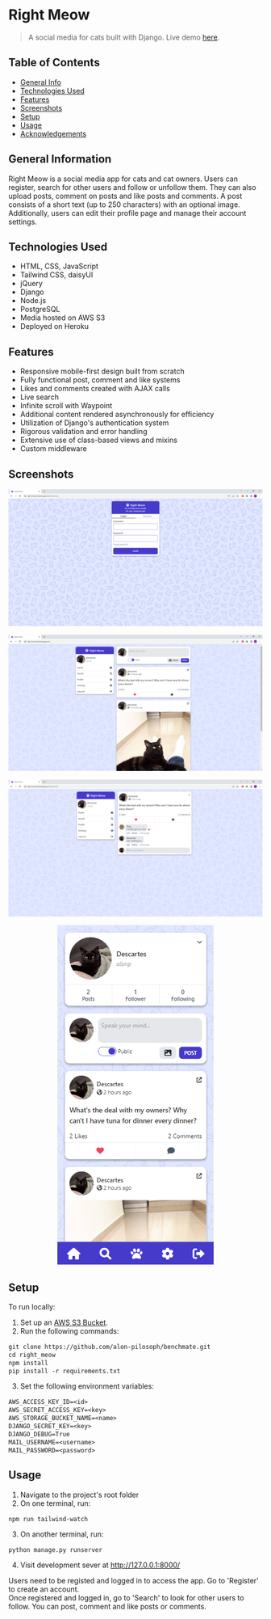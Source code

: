 # Right Meow
> A social media for cats built with Django.
> Live demo [here](https://right-meow.herokuapp.com/).

## Table of Contents
* [General Info](#general-information)
* [Technologies Used](#technologies-used)
* [Features](#features)
* [Screenshots](#screenshots)
* [Setup](#setup)
* [Usage](#usage)
* [Acknowledgements](#acknowledgements)


## General Information
Right Meow is a social media app for cats and cat owners. Users can register, search for other users and follow or unfollow them. They can also upload posts, comment on posts and like posts and comments. A post consists of a short text (up to 250 characters) with an optional image. Additionally, users can edit their profile page and manage their account settings.


## Technologies Used
- HTML, CSS, JavaScript
- Tailwind CSS, daisyUI
- jQuery
- Django
- Node.js
- PostgreSQL
- Media hosted on AWS S3
- Deployed on Heroku


## Features
- Responsive mobile-first design built from scratch
- Fully functional post, comment and like systems
- Likes and comments created with AJAX calls
- Live search
- Infinite scroll with Waypoint
- Additional content rendered asynchronously for efficiency
- Utilization of Django's authentication system
- Rigorous validation and error handling
- Extensive use of class-based views and mixins
- Custom middleware


## Screenshots
<p align="center">
  <img src="screenshots/right_meow_landing.png" alt="Landing Page"/>
</p>
<p align="center">
  <img src="screenshots/right_meow_profile.png" alt="Profile Page"/>
</p>
<p align="center">
  <img src="screenshots/right_meow_post.png" alt="Post Page"/>
</p>
<p align="center">
  <img src="screenshots/right_meow_mobile.png" alt="Mobile Profile Page"/>
</p>


## Setup
To run locally:
1. Set up an [AWS S3 Bucket](https://aws.amazon.com/s3/).
2. Run the following commands:
```
git clone https://github.com/alon-pilosoph/benchmate.git
cd right_meow
npm install
pip install -r requirements.txt
```
3. Set the following environment variables:
```
AWS_ACCESS_KEY_ID=<id>
AWS_SECRET_ACCESS_KEY=<key>
AWS_STORAGE_BUCKET_NAME=<name>
DJANGO_SECRET_KEY=<key>
DJANGO_DEBUG=True
MAIL_USERNAME=<username>
MAIL_PASSWORD=<password>
```


## Usage
1. Navigate to the project's root folder
2. On one terminal, run:
```
npm run tailwind-watch
```
3. On another terminal, run:
```
python manage.py runserver
```
4. Visit development sever at http://127.0.0.1:8000/

Users need to be registed and logged in to access the app. Go to 'Register' to create an account.\
Once registered and logged in, go to 'Search' to look for other users to follow. You can post, comment and like posts or comments.

